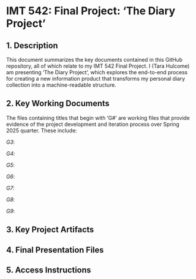 # **IMT 542: Final Project: ‘The Diary Project’**

## **1. Description**

This document summarizes the key documents contained in this GitHub repository, all of which relate to my IMT 542 Final Project. I (Tara Hulcome) am presenting ‘The Diary Project’, which explores the end-to-end process for creating a new information product that transforms my personal diary collection into a machine-readable structure.

## **2. Key Working Documents**

The files containing titles that begin with ‘G#’ are working files that provide evidence of the project development and iteration process over Spring 2025 quarter. These include:

*G3*: 

*G4*: 

*G5*: 

*G6*:

*G7*:

*G8*:

*G9*: 

## **3. Key Project Artifacts**



## **4. Final Presentation Files**



## **5. Access Instructions**
